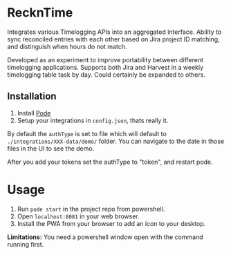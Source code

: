 # RecknTime
Integrates various Timelogging APIs into an aggregated interface. Ability to sync reconciled entries with each other based on Jira project ID matching, and distinguish when hours do not match.

Developed as an experiment to improve portability between different timelogging applications. Supports both Jira and Harvest in a weekly timelogging table task by day. Could certainly be expanded to others.

## Installation
 1. Install [Pode](https://badgerati.github.io/Pode/Getting-Started/Installation/)
 2. Setup your integrations in `config.json`, thats really it.

By default the `authType` is set to file which will default to `./integrations/XXX-data/demo/` folder. You can navigate to the date in those files in the UI to see the demo.

After you add your tokens set the authType to "token", and restart pode.

# Usage
 1. Run `pode start` in the project repo from powershell.
 2. Open `localhost:8081` in your web browser.
 3. Install the PWA from your browser to add an icon to your desktop.

**Limitations:** You need a powershell window open with the command running first.
